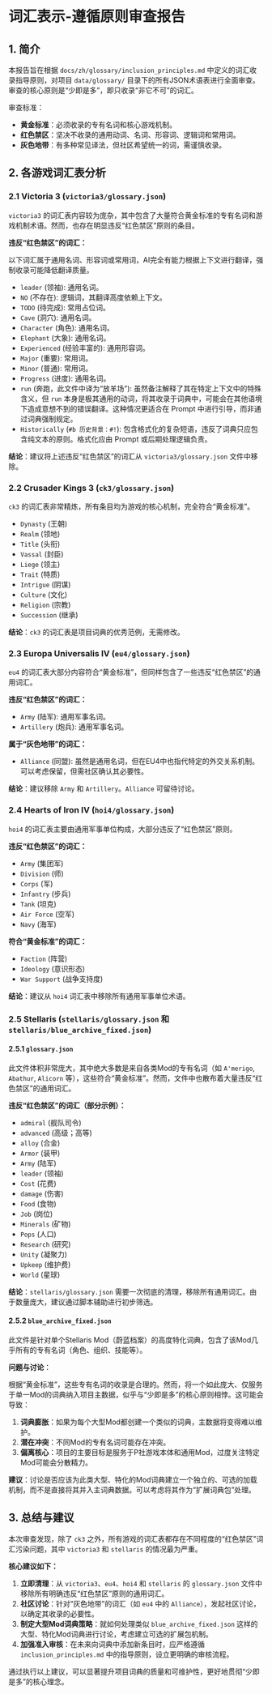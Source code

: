 # 词汇表示-遵循原则审查报告

## 1. 简介

本报告旨在根据 `docs/zh/glossary/inclusion_principles.md` 中定义的词汇收录指导原则，对项目 `data/glossary/` 目录下的所有JSON术语表进行全面审查。审查的核心原则是“少即是多”，即只收录“非它不可”的词汇。

审查标准：
- **黄金标准**：必须收录的专有名词和核心游戏机制。
- **红色禁区**：坚决不收录的通用动词、名词、形容词、逻辑词和常用词。
- **灰色地带**：有多种常见译法，但社区希望统一的词，需谨慎收录。

## 2. 各游戏词汇表分析

### 2.1 Victoria 3 (`victoria3/glossary.json`)

`victoria3` 的词汇表内容较为庞杂，其中包含了大量符合黄金标准的专有名词和游戏机制术语。然而，也存在明显违反“红色禁区”原则的条目。

**违反“红色禁区”的词汇：**

以下词汇属于通用名词、形容词或常用词，AI完全有能力根据上下文进行翻译，强制收录可能降低翻译质量。

- `leader` (领袖): 通用名词。
- `NO` (不存在): 逻辑词，其翻译高度依赖上下文。
- `TODO` (待完成): 常用占位词。
- `Cave` (洞穴): 通用名词。
- `Character` (角色): 通用名词。
- `Elephant` (大象): 通用名词。
- `Experienced` (经验丰富的): 通用形容词。
- `Major` (重要): 常用词。
- `Minor` (普通): 常用词。
- `Progress` (进度): 通用名词。
- `run` (奔跑，此文件中译为“放羊场”): 虽然备注解释了其在特定上下文中的特殊含义，但 `run` 本身是极其通用的动词，将其收录于词典中，可能会在其他语境下造成意想不到的错误翻译。这种情况更适合在 Prompt 中进行引导，而非通过词典强制规定。
- `Historically` (`#b 历史背景：#!`): 包含格式化的复杂短语，违反了词典只应包含纯文本的原则。格式化应由 Prompt 或后期处理逻辑负责。

**结论**：建议将上述违反“红色禁区”的词汇从 `victoria3/glossary.json` 文件中移除。

### 2.2 Crusader Kings 3 (`ck3/glossary.json`)

`ck3` 的词汇表非常精炼，所有条目均为游戏的核心机制，完全符合“黄金标准”。

- `Dynasty` (王朝)
- `Realm` (领地)
- `Title` (头衔)
- `Vassal` (封臣)
- `Liege` (领主)
- `Trait` (特质)
- `Intrigue` (阴谋)
- `Culture` (文化)
- `Religion` (宗教)
- `Succession` (继承)

**结论**：`ck3` 的词汇表是项目词典的优秀范例，无需修改。

### 2.3 Europa Universalis IV (`eu4/glossary.json`)

`eu4` 的词汇表大部分内容符合“黄金标准”，但同样包含了一些违反“红色禁区”的通用词汇。

**违反“红色禁区”的词汇：**

- `Army` (陆军): 通用军事名词。
- `Artillery` (炮兵): 通用军事名词。

**属于“灰色地带”的词汇：**

- `Alliance` (同盟): 虽然是通用名词，但在EU4中也指代特定的外交关系机制。可以考虑保留，但需社区确认其必要性。

**结论**：建议移除 `Army` 和 `Artillery`。`Alliance` 可留待讨论。

### 2.4 Hearts of Iron IV (`hoi4/glossary.json`)

`hoi4` 的词汇表主要由通用军事单位构成，大部分违反了“红色禁区”原则。

**违反“红色禁区”的词汇：**

- `Army` (集团军)
- `Division` (师)
- `Corps` (军)
- `Infantry` (步兵)
- `Tank` (坦克)
- `Air Force` (空军)
- `Navy` (海军)

**符合“黄金标准”的词汇：**

- `Faction` (阵营)
- `Ideology` (意识形态)
- `War Support` (战争支持度)

**结论**：建议从 `hoi4` 词汇表中移除所有通用军事单位术语。

### 2.5 Stellaris (`stellaris/glossary.json` 和 `stellaris/blue_archive_fixed.json`)

#### 2.5.1 `glossary.json`

此文件体积非常庞大，其中绝大多数是来自各类Mod的专有名词（如 `A'merigo`, `Abathur`, `Alicorn` 等），这些符合“黄金标准”。然而，文件中也散布着大量违反“红色禁区”的通用词汇。

**违反“红色禁区”的词汇（部分示例）：**

- `admiral` (舰队司令)
- `advanced` (高级；高等)
- `alloy` (合金)
- `Armor` (装甲)
- `Army` (陆军)
- `leader` (领袖)
- `Cost` (花费)
- `damage` (伤害)
- `Food` (食物)
- `Job` (岗位)
- `Minerals` (矿物)
- `Pops` (人口)
- `Research` (研究)
- `Unity` (凝聚力)
- `Upkeep` (维护费)
- `World` (星球)

**结论**：`stellaris/glossary.json` 需要一次彻底的清理，移除所有通用词汇。由于数量庞大，建议通过脚本辅助进行初步筛选。

#### 2.5.2 `blue_archive_fixed.json`

此文件是针对单个Stellaris Mod（蔚蓝档案）的高度特化词典，包含了该Mod几乎所有的专有名词（角色、组织、技能等）。

**问题与讨论**：

根据“黄金标准”，这些专有名词的收录是合理的。然而，将一个如此庞大、仅服务于单一Mod的词典纳入项目主数据，似乎与“少即是多”的核心原则相悖。这可能会导致：
1.  **词典膨胀**：如果为每个大型Mod都创建一个类似的词典，主数据将变得难以维护。
2.  **潜在冲突**：不同Mod的专有名词可能存在冲突。
3.  **偏离核心**：项目的主要目标是服务于P社游戏本体和通用Mod，过度关注特定Mod可能会分散精力。

**建议**：讨论是否应该为此类大型、特化的Mod词典建立一个独立的、可选的加载机制，而不是直接将其并入主词典数据。可以考虑将其作为“扩展词典包”处理。

## 3. 总结与建议

本次审查发现，除了 `ck3` 之外，所有游戏的词汇表都存在不同程度的“红色禁区”词汇污染问题，其中 `victoria3` 和 `stellaris` 的情况最为严重。

**核心建议如下：**

1.  **立即清理**：从 `victoria3`、`eu4`、`hoi4` 和 `stellaris` 的 `glossary.json` 文件中移除所有明确违反“红色禁区”原则的通用词汇。
2.  **社区讨论**：针对“灰色地带”的词汇（如 `eu4` 中的 `Alliance`），发起社区讨论，以确定其收录的必要性。
3.  **制定大型Mod词典策略**：就如何处理类似 `blue_archive_fixed.json` 这样的大型、特化Mod词典进行讨论，考虑建立可选的扩展包机制。
4.  **加强准入审核**：在未来向词典中添加新条目时，应严格遵循 `inclusion_principles.md` 中的指导原则，设立更明确的审核流程。

通过执行以上建议，可以显著提升项目词典的质量和可维护性，更好地贯彻“少即是多”的核心理念。
